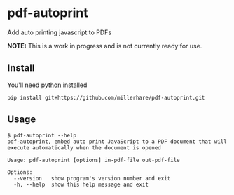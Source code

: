 # pdf-autoprint
Add auto printing javascript to PDFs

**NOTE:** This is a work in progress and is not currently ready for use.


## Install
You'll need [python](https://www.python.org/) installed

    pip install git+https://github.com/millerhare/pdf-autoprint.git


## Usage

    $ pdf-autoprint --help
    pdf-autoprint, embed auto print JavaScript to a PDF document that will execute automatically when the document is opened

    Usage: pdf-autoprint [options] in-pdf-file out-pdf-file

    Options:
      --version   show program's version number and exit
      -h, --help  show this help message and exit

